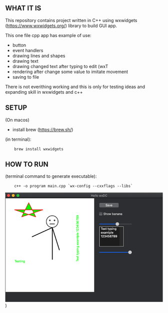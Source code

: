 ## WHAT IT IS

This repository contains project written in C++ using wxwidgets (https://www.wxwidgets.org/) library to build GUI app.

This one file cpp app has example of use:
- button
- event handlers
- drawing lines and shapes
- drawing text
- drawing changed text after typing to edit (wxT
- rendering after change some value to imitate movement
- saving to file

There is not everithing working and this is only for testing ideas and expanding skill in wxwidgets and c++

## SETUP

(On macos)
- install brew (https://brew.sh/)

(in terminal):

        brew install wxwidgets

## HOW TO RUN

(terminal command to generate executable):

        c++ -o program main.cpp `wx-config --cxxflags --libs`

![alt text](./examle_screenshot.png))